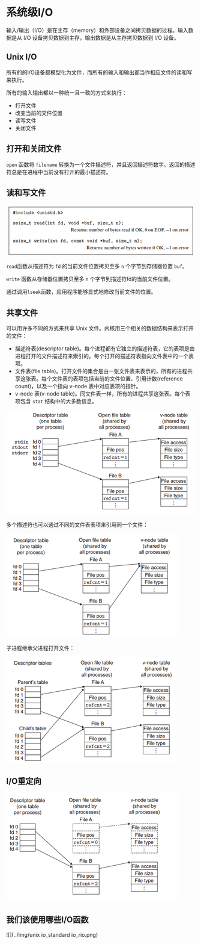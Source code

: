 # 系统级I/O

输入/输出（I/O）是在主存（memory）和外部设备之间拷贝数据的过程。输入数据是从 I/O 设备拷贝数据到主存，输出数据是从主存拷贝数据到 I/O 设备。

## Unix I/O

所有的的I/O设备都模型化为文件，而所有的输入和输出都当作相应文件的读和写来执行。

所有的输入输出都以一种统一且一致的方式来执行：

- 打开文件
- 改变当前的文件位置
- 读写文件
- 关闭文件

## 打开和关闭文件

`open` 函数将 `filename` 转换为一个文件描述符，并且返回描述符数字。返回的描述符总是在进程中当前没有打开的最小描述符。

## 读和写文件

![](../img/read_write.png)

`read`函数从描述符为 `fd` 的当前文件位置拷贝至多 `n` 个字节到存储器位置 `buf`。

`write` 函数从存储器位置拷贝至多 `n` 个字节到描述符fd的当前文件位置。

通过调用`lseek`函数，应用程序能够显式地修改当前文件的位置。

## 共享文件

可以用许多不同的方式来共享 Unix 文件。内核用三个相关的数据结构来表示打开的文件：

- 描述符表(descriptor table)。每个进程都有它独立的描述符表，它的表项是由进程打开的文件描述符来索引的。每个打开的描述符表指向文件表中的一个表项。
- 文件表(file table)。打开文件的集合是由一张文件表来表示的，所有的进程共享这张表。每个文件表的表项包括当前的文件位置、引用计数(reference count)，以及一个指向 v-node 表中对应表项的指针。
- v-node 表(v-node table)。同文件表一样，所有的进程共享这张表。每个表项包含 `stat` 结构中的大多数信息。

![](../img/structure_of_open_file.png)

多个描述符也可以通过不同的文件表表项来引用同一个文件：

![](../img/file_sharing.png)

子进程继承父进程打开文件：

![](../img/child_process_inherit_parent_files.png)

## I/O重定向

![](../img/redirect_output.png)

## 我们该使用哪些I/O函数

![](../img/unix io_standard io_rio.png)



















